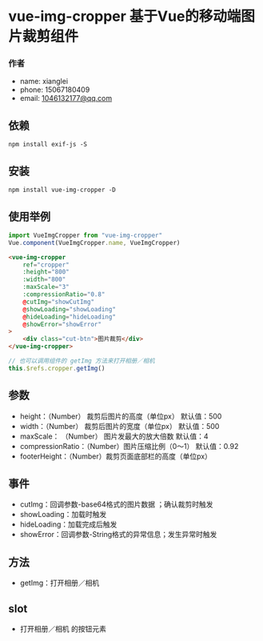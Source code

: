 # vue-img-cropper 基于Vue的移动端图片裁剪组件

### 作者
 - name: xianglei
 - phone: 15067180409
 - email: 1046132177@qq.com

## 依赖
```shell
npm install exif-js -S
```

## 安装
```shell
npm install vue-img-cropper -D
```

## 使用举例
```js
import VueImgCropper from "vue-img-cropper"
Vue.component(VueImgCropper.name, VueImgCropper)
```
```html
<vue-img-cropper
    ref="cropper"
    :height="800"
    :width="800"
    :maxScale="3"
    :compressionRatio="0.8"
    @cutImg="showCutImg"
    @showLoading="showLoading"
    @hideLoading="hideLoading"
    @showError="showError"
>
    <div class="cut-btn">图片裁剪</div>
</vue-img-cropper>
```

```js
// 也可以调用组件的 getImg 方法来打开相册／相机
this.$refs.cropper.getImg()
```

## 参数
 - height：（Number） 裁剪后图片的高度（单位px） 默认值：500
 - width：（Number） 裁剪后图片的宽度（单位px） 默认值：500
 - maxScale： （Number） 图片发最大的放大倍数    默认值：4
 - compressionRatio：（Number）图片压缩比例（0～1） 默认值：0.92
 - footerHeight：（Number）裁剪页面底部栏的高度（单位px）

## 事件
 - cutImg：回调参数-base64格式的图片数据 ；确认裁剪时触发
 - showLoading：加载时触发
 - hideLoading：加载完成后触发
 - showError：回调参数-String格式的异常信息；发生异常时触发

## 方法
 - getImg：打开相册／相机

## slot
 - 打开相册／相机 的按钮元素
